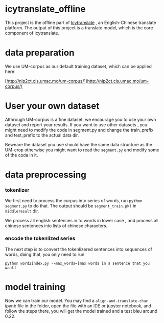 # icytranslate_offline
This project is the offline part of [Icytranslate](http://translate.icybee.cn/) , an English-Chinese translate platform. The output of this project is a translate model, which is the core component of icytranslate.

# data preparation
We use UM-corpus as our default training dataset, which can be applied here:

[http://nlp2ct.cis.umac.mo/um-corpus/](http://nlp2ct.cis.umac.mo/um-corpus/)

# User your own dataset
Althrough UM-corpus is a fine dataset, we encourage you to use your own dataset and report your results. If you want to use other datasets , you might need to modify the code in segment.py and change the train_prefix and test_prefix to the actual data dir.

Beweare the dataset you use should have the same data structure as the UM-crop otherwise you might want to read the ```segment.py``` and modify some of the code in it.

# data preprocessing

### tokenlizer
We first need to process the corpus into series of words, run ```python segment.py``` to do that. The output should be ```segment_train.pkl``` in ```middleresult``` dir.

We process all english sentences in to words in lower case , and process all chinese sentences into lists of chinese characters.

### encode the tokenlized series
The next step is to convert the tokenlizered sentences into sequences of words, doing that, you only need to run

```python word2index.py --max_words=[max words in a sentence that you want]```

# model training
Now we can train our model. You may find a ```align-and-translate-char``` ipynb file in the folder, open the file with an IDE or jupyter notebook, and follow the steps there, you will get the model trained and a test bleu around 0.22.



